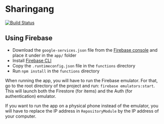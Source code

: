 # Sharingang
[![Build Status](https://api.cirrus-ci.com/github/Sharingang/Sharingang-Android.svg)](https://cirrus-ci.com/github/Sharingang/Sharingang-Android)

## Using Firebase
- Download the `google-services.json` file from the [Firebase console](https://console.firebase.google.com/u/0/project/sharingang-app/settings/general/android:com.example.sharingang) and place it under in the `app/` folder
- Install [Firebase CLI](https://firebase.google.com/docs/cli?hl=en)
- Copy the `.runtimeconfig.json` file in the `functions` directory
- Run `npm install` in the `functions` directory

When running the app, you will have to run the Firebase emulator. For that, go to the root directory of the project and run:
`firebase emulators:start`. This will launch both the Firestore (for items) and the Auth (for authentication) emulator.

If you want to run the app on a physical phone instead of the emulator, you will have to replace the IP address in `RepositoryModule` by the IP address of your computer.
